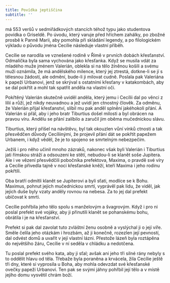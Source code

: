 ```yaml
---
title: Povídka jeptiščina
subtitle: ''
---
```


má 553 veršů v sedmiřádkových stancích téhož typu jako studentova povídka o Griseldě. Po úvodu, který varuje před hříchem zahálky, po zbožné prosbě k Panně Marii, aby pomohla při skládání legendy, a po filologickém výkladu o původu jména Cecílie následuje vlastní příběh.

Cecílie se narodila ve vznešené rodině v Římě v prvních dobách křesťanství. Odmalička byla sama vychována jako křesťanka. Když se musila vdát za mladého muže jménem Valerián, oblekla si na tělo žíněnou košili a svému muži oznámila, že má andělského milence, který jej ztrestá, dotkne-li se jí s tělesnou žádostí, ale odmění, bude-li ji milovat cudně. Poslala pak Valeriána k papeži Urbanovi, jenž se skrýval s ostatními křesťany v katakombách, aby se dal pokřtít a mohl tak spatřit anděla na vlastní oči.

Pokřtěný Valerián skutečně uviděl anděla, který jemu i Cecílii dal po věnci z lilií a růží, jež nikdy neuvadnou a jež uvidí jen ctnostný člověk. Za odměnu, že Valerián přijal křesťanství, slíbil mu pak anděl splnění jakéhokoli přání. A Valerián si přál, aby i jeho bratr Tiburtius došel milosti a byl obrácen na pravou víru. Andělu se přání zalíbilo a zaručil jim oběma mučednickou slávu.

Tiburtius, který přišel na návštěvu, byl tak okouzlen vůní vínků ctnosti a tak přesvědčen důvody Cecíliinými, že projevil přání dát se pokřtít papežem Urbanem, i když věděl, že je to spojeno se smrtelným nebezpečím.

Ježíš i pro něho učinil mnoho zázraků, nakonec však byli Valerián i Tiburtius jati římskou stráží a odsouzeni ke stětí, nebudou-li se klanět soše Jupitera. Ale i ve vězení přesvědčili pobočníka prefektova, Maxima, o pravdě své víry a Cecílie přivedla tajně v noci křesťanské kněží, kteří Maxima i jeho rodinu pokřtili.

Oba bratří odmítli klanět se Jupiterovi a byli sťati, modlíce se k Bohu. Maximus, pohnut jejich mučednickou smrtí, vyprávěl pak lidu, že viděl, jak jejich duše byly vzaty anděly rovnou na nebesa. Za to jej dal prefekt ubičovat k smrti.

Cecílie pohřbila jeho tělo spolu s manželovým a švagrovým. Když i pro ni poslal prefekt své vojáky, aby ji přinutili klanět se pohanskému bohu, obrátila i je na křesťanství.

Prefekt si pak dal zavolat tuto zvláštní ženu osobně a vyslýchal ji o její víře. Směle čelila jeho otázkám i hrozbám, až ji konečně, rozezlen její pevností, dal odvést domů a uvařit v její vlastní lázni. Přestože lázeň byla roztápěna do největšího žáru, Cecílie v ní seděla v chládku a nedotčena.

Tu poslal prefekt svého kata, aby ji sťal; avšak ani jeho tři silné rány nebyly s to oddělit hlavu od těla. Třebaže byla poraněna a krvácela, žila Cecílie ještě tři dny, které si vyprosila u Boha, aby mohla odevzdat své křesťanské ovečky papeži Urbanovi. Ten pak se svými jáhny pohřbil její tělo a v místě jejího domu vysvětil chrám boží.
